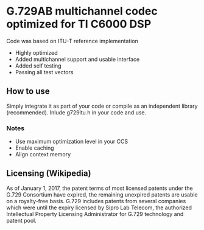# G.729AB multichannel codec optimized for TI C6000 DSP
Code was based on ITU-T reference implementation
* Highly optimized
* Added multichannel support and usable interface
* Added self testing
* Passing all test vectors

## How to use
Simply integrate it as part of your code or compile as an independent library (recommended).
Inlude g729itu.h in your code and use.

### Notes
* Use maximum optimization level in your CCS
* Enable caching
* Align context memory

## Licensing (Wikipedia)
As of January 1, 2017, the patent terms of most licensed patents under the G.729 Consortium have expired, the remaining unexpired patents are usable on a royalty-free basis. G.729 includes patents from several companies which were until the expiry licensed by Sipro Lab Telecom, the authorized Intellectual Property Licensing Administrator for G.729 technology and patent pool.
